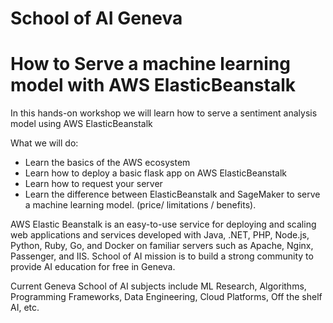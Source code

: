 # School of AI Geneva
# How to Serve a machine learning model with AWS ElasticBeanstalk 

In this hands-on workshop we will learn how to serve a sentiment analysis model using AWS ElasticBeanstalk 

What we will do:
*	Learn the basics of the AWS ecosystem
*	Learn how to deploy a basic flask app on AWS ElasticBeanstalk
*	Learn how to request your server 
*	Learn the difference between ElasticBeanstalk and SageMaker to serve a machine learning model. (price/ limitations / benefits).


AWS Elastic Beanstalk is an easy-to-use service for deploying and scaling web applications and services developed with Java, .NET, PHP, Node.js, Python, Ruby, Go, and Docker on familiar servers such as Apache, Nginx, Passenger, and IIS.
School of AI mission is to build a strong community to provide AI education for free in Geneva.

Current Geneva School of AI subjects include ML Research, Algorithms, Programming Frameworks, Data Engineering, Cloud Platforms, Off the shelf AI, etc.


